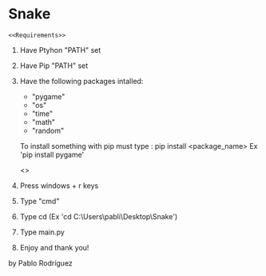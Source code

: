 # Snake

	<<Requirements>>

1. Have Ptyhon "PATH" set
2. Have Pip "PATH" set
3. Have the following packages intalled:
	- "pygame"
	- "os"
	- "time"
	- "math"
	- "random"

	To install something with pip must type : pip install <package_name>
		Ex 'pip install pygame'

	<<Intructions>>

1. Press windows + r keys
2. Type "cmd"
3. Type cd <Snake folder path> (Ex 'cd C:\Users\pabli\Desktop\Snake')
4. Type main.py
5. Enjoy and thank you!


by Pablo Rodríguez
